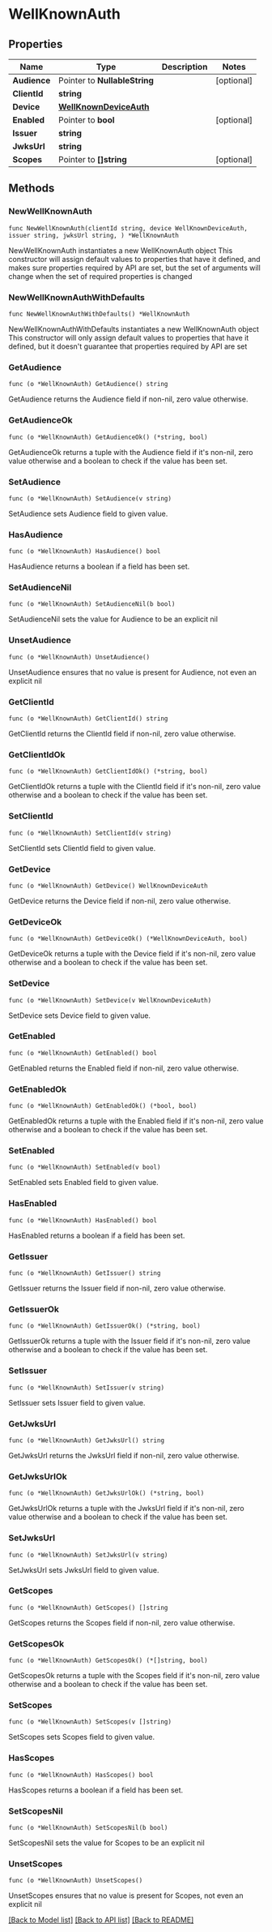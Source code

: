 # WellKnownAuth

## Properties

Name | Type | Description | Notes
------------ | ------------- | ------------- | -------------
**Audience** | Pointer to **NullableString** |  | [optional] 
**ClientId** | **string** |  | 
**Device** | [**WellKnownDeviceAuth**](WellKnownDeviceAuth.md) |  | 
**Enabled** | Pointer to **bool** |  | [optional] 
**Issuer** | **string** |  | 
**JwksUrl** | **string** |  | 
**Scopes** | Pointer to **[]string** |  | [optional] 

## Methods

### NewWellKnownAuth

`func NewWellKnownAuth(clientId string, device WellKnownDeviceAuth, issuer string, jwksUrl string, ) *WellKnownAuth`

NewWellKnownAuth instantiates a new WellKnownAuth object
This constructor will assign default values to properties that have it defined,
and makes sure properties required by API are set, but the set of arguments
will change when the set of required properties is changed

### NewWellKnownAuthWithDefaults

`func NewWellKnownAuthWithDefaults() *WellKnownAuth`

NewWellKnownAuthWithDefaults instantiates a new WellKnownAuth object
This constructor will only assign default values to properties that have it defined,
but it doesn't guarantee that properties required by API are set

### GetAudience

`func (o *WellKnownAuth) GetAudience() string`

GetAudience returns the Audience field if non-nil, zero value otherwise.

### GetAudienceOk

`func (o *WellKnownAuth) GetAudienceOk() (*string, bool)`

GetAudienceOk returns a tuple with the Audience field if it's non-nil, zero value otherwise
and a boolean to check if the value has been set.

### SetAudience

`func (o *WellKnownAuth) SetAudience(v string)`

SetAudience sets Audience field to given value.

### HasAudience

`func (o *WellKnownAuth) HasAudience() bool`

HasAudience returns a boolean if a field has been set.

### SetAudienceNil

`func (o *WellKnownAuth) SetAudienceNil(b bool)`

 SetAudienceNil sets the value for Audience to be an explicit nil

### UnsetAudience
`func (o *WellKnownAuth) UnsetAudience()`

UnsetAudience ensures that no value is present for Audience, not even an explicit nil
### GetClientId

`func (o *WellKnownAuth) GetClientId() string`

GetClientId returns the ClientId field if non-nil, zero value otherwise.

### GetClientIdOk

`func (o *WellKnownAuth) GetClientIdOk() (*string, bool)`

GetClientIdOk returns a tuple with the ClientId field if it's non-nil, zero value otherwise
and a boolean to check if the value has been set.

### SetClientId

`func (o *WellKnownAuth) SetClientId(v string)`

SetClientId sets ClientId field to given value.


### GetDevice

`func (o *WellKnownAuth) GetDevice() WellKnownDeviceAuth`

GetDevice returns the Device field if non-nil, zero value otherwise.

### GetDeviceOk

`func (o *WellKnownAuth) GetDeviceOk() (*WellKnownDeviceAuth, bool)`

GetDeviceOk returns a tuple with the Device field if it's non-nil, zero value otherwise
and a boolean to check if the value has been set.

### SetDevice

`func (o *WellKnownAuth) SetDevice(v WellKnownDeviceAuth)`

SetDevice sets Device field to given value.


### GetEnabled

`func (o *WellKnownAuth) GetEnabled() bool`

GetEnabled returns the Enabled field if non-nil, zero value otherwise.

### GetEnabledOk

`func (o *WellKnownAuth) GetEnabledOk() (*bool, bool)`

GetEnabledOk returns a tuple with the Enabled field if it's non-nil, zero value otherwise
and a boolean to check if the value has been set.

### SetEnabled

`func (o *WellKnownAuth) SetEnabled(v bool)`

SetEnabled sets Enabled field to given value.

### HasEnabled

`func (o *WellKnownAuth) HasEnabled() bool`

HasEnabled returns a boolean if a field has been set.

### GetIssuer

`func (o *WellKnownAuth) GetIssuer() string`

GetIssuer returns the Issuer field if non-nil, zero value otherwise.

### GetIssuerOk

`func (o *WellKnownAuth) GetIssuerOk() (*string, bool)`

GetIssuerOk returns a tuple with the Issuer field if it's non-nil, zero value otherwise
and a boolean to check if the value has been set.

### SetIssuer

`func (o *WellKnownAuth) SetIssuer(v string)`

SetIssuer sets Issuer field to given value.


### GetJwksUrl

`func (o *WellKnownAuth) GetJwksUrl() string`

GetJwksUrl returns the JwksUrl field if non-nil, zero value otherwise.

### GetJwksUrlOk

`func (o *WellKnownAuth) GetJwksUrlOk() (*string, bool)`

GetJwksUrlOk returns a tuple with the JwksUrl field if it's non-nil, zero value otherwise
and a boolean to check if the value has been set.

### SetJwksUrl

`func (o *WellKnownAuth) SetJwksUrl(v string)`

SetJwksUrl sets JwksUrl field to given value.


### GetScopes

`func (o *WellKnownAuth) GetScopes() []string`

GetScopes returns the Scopes field if non-nil, zero value otherwise.

### GetScopesOk

`func (o *WellKnownAuth) GetScopesOk() (*[]string, bool)`

GetScopesOk returns a tuple with the Scopes field if it's non-nil, zero value otherwise
and a boolean to check if the value has been set.

### SetScopes

`func (o *WellKnownAuth) SetScopes(v []string)`

SetScopes sets Scopes field to given value.

### HasScopes

`func (o *WellKnownAuth) HasScopes() bool`

HasScopes returns a boolean if a field has been set.

### SetScopesNil

`func (o *WellKnownAuth) SetScopesNil(b bool)`

 SetScopesNil sets the value for Scopes to be an explicit nil

### UnsetScopes
`func (o *WellKnownAuth) UnsetScopes()`

UnsetScopes ensures that no value is present for Scopes, not even an explicit nil

[[Back to Model list]](../README.md#documentation-for-models) [[Back to API list]](../README.md#documentation-for-api-endpoints) [[Back to README]](../README.md)


